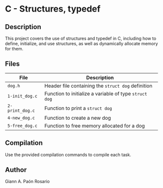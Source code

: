 # C - Structures, typedef

## Description
This project covers the use of structures and typedef in C, including how to define, initialize, and use structures, as well as dynamically allocate memory for them.

## Files
| File                | Description                                      |
|---------------------|--------------------------------------------------|
| `dog.h`             | Header file containing the `struct dog` definition |
| `1-init_dog.c`      | Function to initialize a variable of type `struct dog` |
| `2-print_dog.c`     | Function to print a `struct dog`                  |
| `4-new_dog.c`       | Function to create a new dog                     |
| `5-free_dog.c`      | Function to free memory allocated for a dog      |

## Compilation
Use the provided compilation commands to compile each task.

## Author
Giann A. Paón Rosario

